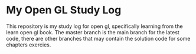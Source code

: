 # My Open GL Study Log

This repository is my study log for open gl, specifically learning from the learn open gl book. The master branch is the main branch for the latest code, there are other branches that may contain the solution code for some chapters exercies.
